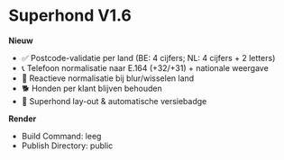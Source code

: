 # Superhond V1.6

**Nieuw**
- ✅ Postcode-validatie per land (BE: 4 cijfers; NL: 4 cijfers + 2 letters)
- 📞 Telefoon normalisatie naar E.164 (+32/+31) + nationale weergave
- 🧩 Reactieve normalisatie bij blur/wisselen land
- 🐕 Honden per klant blijven behouden
- 🎨 Superhond lay-out & automatische versiebadge

**Render**
- Build Command: leeg
- Publish Directory: public
